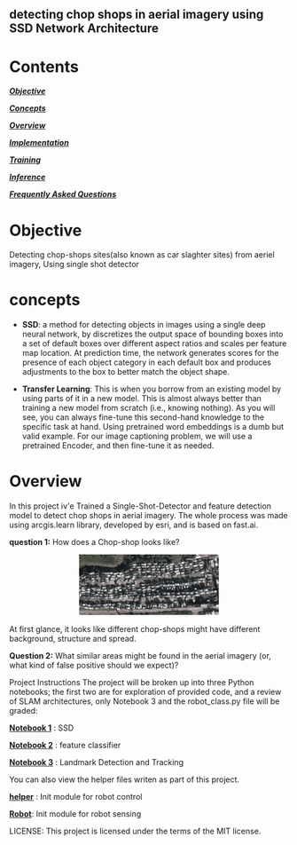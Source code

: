 ## detecting chop shops in aerial imagery using SSD Network Architecture

# Contents

[***Objective***](https://github.com/uriaLevko/ChopShopSitesDetection-SSD-#objective)

[***Concepts***](https://github.com/uriaLevko/ChopShopSitesDetection-SSD-#concepts)

[***Overview***](https://github.com/uriaLevko/ChopShopSitesDetection-SSD-#overview)

[***Implementation***](https://github.com/sgrvinod/a-PyTorch-Tutorial-to-Image-Captioning#implementation)

[***Training***](https://github.com/sgrvinod/a-PyTorch-Tutorial-to-Image-Captioning#training)

[***Inference***](https://github.com/sgrvinod/a-PyTorch-Tutorial-to-Image-Captioning#inference)

[***Frequently Asked Questions***](https://github.com/sgrvinod/a-PyTorch-Tutorial-to-Image-Captioning#faqs)

# Objective
Detecting chop-shops sites(also known as car slaghter sites) from aeriel imagery, Using single shot detector

# concepts

* **SSD**: a method for detecting objects in images using a single deep neural network, by discretizes the output space of bounding boxes into a set of default boxes over different aspect ratios and scales per feature map location. At prediction time, the network generates scores for the presence of each object category in each default box and produces adjustments to the box to better match the object shape. 

* **Transfer Learning**: This is when you borrow from an existing model by using parts of it in a new model. This is almost always better than training a new model from scratch (i.e., knowing nothing). As you will see, you can always fine-tune this second-hand knowledge to the specific task at hand. Using pretrained word embeddings is a dumb but valid example. For our image captioning problem, we will use a pretrained Encoder, and then fine-tune it as needed.

# Overview

In this project iv'e Trained a Single-Shot-Detector and feature detection model to detect chop shops in aerial imagery.
The whole process was made using arcgis.learn library, developed by esri, and is based on fast.ai. 

**question 1:** How does a Chop-shop looks like?

<p align="center">
<img src="images/1.jfif" width=50% height=50% >
</p>

At first glance, it looks like different chop-shops might have different background, structure and spread.

**Question 2:** What similar areas might be found in the aerial imagery (or, what kind of false positive should we expect)?


Project Instructions
The project will be broken up into three Python notebooks; the first two are for exploration of provided code, and a review of SLAM architectures, only Notebook 3 and the robot_class.py file will be graded:

[__Notebook 1__](.SSD_FINAL.ipynb) : SSD

[__Notebook 2__](./FeatureC_presentation.ipynb) : feature classifier

[__Notebook 3__](./3.%20Landmark%20Detection%20and%20Tracking%20(2).ipynb) : Landmark Detection and Tracking 

You can also view the helper files writen as part of this project.

[__helper__](./helpers.py) : Init module for robot control

[__Robot__](./robot_class.py): Init module for robot sensing 

LICENSE: This project is licensed under the terms of the MIT license.
